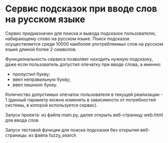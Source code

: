 # Сервис подсказок при вводе слов на русском языке

Сервис предназначен для поиска и вывода подсказок пользователю, набирающему слово на русском языке. Поиск подсказок осуществляется среди 10000 наиболее употребляемых слов на русском языке длиной более 2 символов.

Функциональность сервиса позволяет находить нужную подсказку, даже если пользователь допустил опечатку при вводе слова, а именно:
- пропустил букву;
- ввел неправильную букву;
- ввел лишнюю букву.

Количество допустимых опечаток пользователя в текущей реализации - 1 (данный параметр можно изменять в зависимости от потребностей системы, в которой используется сервис).

Запуск проекта: из файла main.py, далее открыть веб-страницу web.html для ввода слов

Запуск тестовой функции для поиска подсказки без открытия веб-страницы: из файла fuzzy_search


